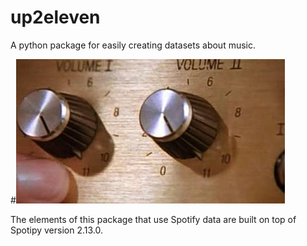 # up2eleven

A python package for easily creating datasets about music.

#![](images/spinal_tap.jpg)   

The elements of this package that use Spotify data are built on top of Spotipy version 2.13.0.
    